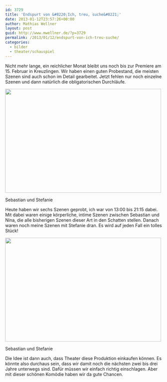 ```yaml
---
id: 3729
title: 'Endspurt von &#8220;Ich, treu, suche&#8221;'
date: 2013-01-12T23:57:26+00:00
author: Mathias Wellner
layout: post
guid: http://www.mwellner.de/?p=3729
permalink: /2013/01/12/endspurt-von-ich-treu-suche/
categories:
  - bilder
  - theater/schauspiel
---
```

Nicht mehr lange, ein reichlicher Monat bleibt uns noch bis zur Premiere am 15.&nbsp;Februar in Kreuzlingen. Wir haben einen guten Probestand, die meisten Szenen sind auch schon im Detail gearbeitet. Jetzt fehlen nur noch einzelne Szenen und dann natürlich die obligatorischen Durchläufe. 

<div style="width: 510px" class="wp-caption aligncenter">
  <img src="https://lh6.googleusercontent.com/-M0-NOdnE5mA/UPHbpOUc2mI/AAAAAAAAA4g/EASbiArQP9I/s800/Probe_29.jpg" height="333" width="500" />
  
  <p class="wp-caption-text">
    Sebastian und Stefanie<br />
  </p>
</div>

Heute haben wir sechs Szenen geprobt, ich war von 13:00 bis 21:15 dabei. Mit dabei waren einige körperliche, intime Szenen zwischen Sebastian und Nina, die alle bisherigen Szenen dieser Art in den Schatten stellen. Danach waren noch meine Szenen mit Stefanie dran. Es wird auf jeden Fall ein tolles Stück! 

<div style="width: 510px" class="wp-caption aligncenter">
  <img src="https://lh6.googleusercontent.com/-Dj2nymsuMkA/UPHbpbRDdlI/AAAAAAAAA4k/6NAI_cbUrKc/s800/Probe_30.jpg" height="333" width="500" />
  
  <p class="wp-caption-text">
    Sebastian und Stefanie<br />
  </p>
</div>

Die Idee ist dann auch, dass Theater diese Produktion einkaufen können. Es könnte also durchaus sein, dass wir damit noch die nächsten zwei bis drei Jahre unterwegs sind. Dafür müssen wir einfach richtig einschlagen. Aber mit dieser schönen Komödie haben wir da gute Chancen.